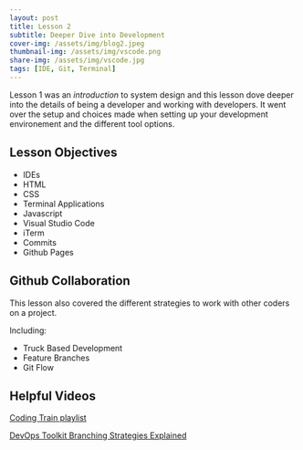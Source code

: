 ```yaml
---
layout: post
title: Lesson 2
subtitle: Deeper Dive into Development
cover-img: /assets/img/blog2.jpeg
thumbnail-img: /assets/img/vscode.png
share-img: /assets/img/vscode.jpg
tags: [IDE, Git, Terminal]
---
```



Lesson 1 was an *introduction* to system design and this lesson dove deeper into the details of being a developer and working with developers. It went over the setup and choices made when setting up your development environement and the different tool options.

## Lesson Objectives
- IDEs
- HTML
- CSS
- Terminal Applications
- Javascript
- Visual Studio Code
- iTerm
- Commits
- Github Pages 

## Github Collaboration
This lesson also covered the different strategies to work with other coders on a project. 

Including:
- Truck Based Development
- Feature Branches
- Git Flow

## Helpful Videos
[Coding Train playlist]([https://youtu.be/wpISo9TNjfU](https://www.youtube.com/playlist?list=PLRqwX-V7Uu6Zu_uqEA6NqhLzKLACwU74X))

[DevOps Toolkit Branching Strategies Explained]([https://youtu.be/w3jLJU7DT5E](https://www.youtube.com/watch?v=U_IFGpJDbeU&ab_channel=DevOpsToolkit))
